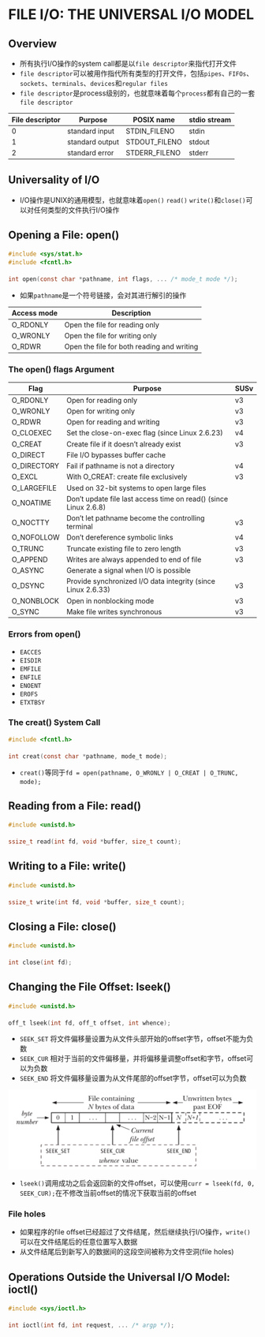 # FILE I/O: THE UNIVERSAL I/O MODEL

## Overview
- 所有执行I/O操作的system call都是以`file descriptor`来指代打开文件
- `file descriptor`可以被用作指代所有类型的打开文件，包括`pipes`、`FIFOs`、`sockets`、`terminals`、`devices`和`regular files`
- `file descriptor`是process级别的，也就意味着每个`process`都有自己的一套`file descriptor`

| File descriptor | Purpose | POSIX name | stdio stream |
| --- | --- | --- | --- |
| 0 | standard input | STDIN_FILENO | stdin |
| 1 | standard output | STDOUT_FILENO | stdout |
| 2 | standard error | STDERR_FILENO | stderr |

## Universality of I/O
- I/O操作是UNIX的通用模型，也就意味着`open()` `read()` `write()`和`close()`可以对任何类型的文件执行I/O操作

## Opening a File: open()
```c
#include <sys/stat.h>
#include <fcntl.h>

int open(const char *pathname, int flags, ... /* mode_t mode */);
```
- 如果`pathname`是一个符号链接，会对其进行解引的操作

| Access mode | Description |
| --- | --- |
| O_RDONLY | Open the file for reading only |
| O_WRONLY | Open the file for writing only |
| O_RDWR | Open the file for both reading and writing |

### The open() flags Argument
| Flag | Purpose | SUSv |
| --- | --- | --- |
| O_RDONLY | Open for reading only | v3 |
| O_WRONLY | Open for writing only | v3 |
| O_RDWR | Open for reading and writing | v3 |
| O_CLOEXEC | Set the close-on-exec flag (since Linux 2.6.23) | v4 |
| O_CREAT | Create file if it doesn’t already exist | v3 |
| O_DIRECT | File I/O bypasses buffer cache | |
| O_DIRECTORY | Fail if pathname is not a directory | v4
| O_EXCL | With O_CREAT: create file exclusively | v3
| O_LARGEFILE | Used on 32-bit systems to open large files | |
| O_NOATIME | Don’t update file last access time on read() (since Linux 2.6.8) | |
| O_NOCTTY | Don’t let pathname become the controlling terminal | v3 |
| O_NOFOLLOW | Don’t dereference symbolic links | v4 |
| O_TRUNC | Truncate existing file to zero length | v3 |
| O_APPEND | Writes are always appended to end of file | v3 |
| O_ASYNC | Generate a signal when I/O is possible | |
| O_DSYNC | Provide synchronized I/O data integrity (since Linux 2.6.33) | v3 |
| O_NONBLOCK | Open in nonblocking mode | v3 |
| O_SYNC | Make file writes synchronous | v3 |

### Errors from open()
- `EACCES`
- `EISDIR`
- `EMFILE`
- `ENFILE`
- `ENOENT`
- `EROFS`
- `ETXTBSY`

### The creat() System Call
```c
#include <fcntl.h>

int creat(const char *pathname, mode_t mode);
```
- `creat()`等同于`fd = open(pathname, O_WRONLY | O_CREAT | O_TRUNC, mode);`

## Reading from a File: read()
```c
#include <unistd.h>

ssize_t read(int fd, void *buffer, size_t count);
```

## Writing to a File: write()
```c
#include <unistd.h>

ssize_t write(int fd, void *buffer, size_t count);
```

## Closing a File: close()
```c
#include <unistd.h>

int close(int fd);
```

## Changing the File Offset: lseek()
```c
#include <unistd.h>

off_t lseek(int fd, off_t offset, int whence);
```
- `SEEK_SET` 将文件偏移量设置为从文件头部开始的offset字节，offset不能为负数
- `SEEK_CUR` 相对于当前的文件偏移量，并将偏移量调整offset和字节，offset可以为负数
- `SEEK_END` 将文件偏移量设置为从文件尾部的offset字节，offset可以为负数

![4-1.png](./img/4-1.png)
- `lseek()`调用成功之后会返回新的文件offset，可以使用`curr = lseek(fd, 0, SEEK_CUR);`在不修改当前offset的情况下获取当前的offset
  
### File holes
- 如果程序的file offset已经超过了文件结尾，然后继续执行I/O操作，`write()`可以在文件结尾后的任意位置写入数据
- 从文件结尾后到新写入的数据间的这段空间被称为文件空洞(file holes)

## Operations Outside the Universal I/O Model: ioctl()
```c
#include <sys/ioctl.h>

int ioctl(int fd, int request, ... /* argp */);
```


